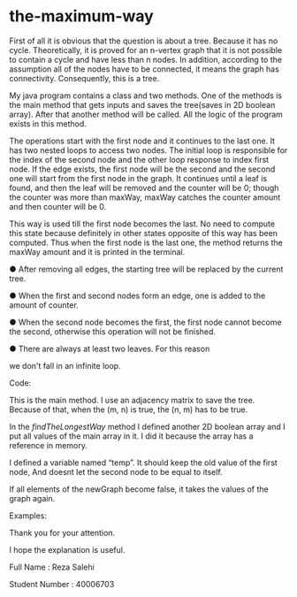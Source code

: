 # the-maximum-way

First of all it is obvious that the question is about a tree.
Because it has no cycle. Theoretically, it is proved for an
n-vertex graph that it is not possible to contain a cycle and
have less than n nodes. In addition, according to the
assumption all of the nodes have to be connected, it
means the graph has connectivity. Consequently, this is a
tree.

My java program contains a class and two methods. One
of the methods is the main method that gets inputs and
saves the tree(saves in 2D boolean array). After that
another method will be called. All the logic of the program
exists in this method.

The operations start with the first node and it continues to
the last one. It has two nested loops to access two nodes.
The initial loop is responsible for the index of the second
node and the other loop response to index first node. If the
edge exists, the first node will be the second and the
second one will start from the first node in the graph. It
continues until a leaf is found, and then the leaf will be
removed and the counter will be 0; though the counter was
more than maxWay, maxWay catches the counter amount
and then counter will be 0.




<a name="br2"></a>This way is used till the first node becomes the last. No
need to compute this state because definitely in other
states opposite of this way has been computed. Thus
when the first node is the last one, the method returns the
maxWay amount and it is printed in the terminal.

● After removing all edges, the starting tree will be
 replaced by the current tree.

● When the first and second nodes form an edge, one
 is added to the amount of counter.

● When the second node becomes the first, the first
 node cannot become the second, otherwise this
 operation will not be finished.

● There are always at least two leaves. For this reason

we don't fall in an infinite loop.

Code:

This is the main method. I use an adjacency matrix to save the
tree. Because of that, when the (m, n) is true, the (n, m) has to be
true.




<a name="br3"></a>In the *findTheLongestWay* method I defined
another 2D boolean array and I put all values of the main
array in it. I did it because the array has a reference in
memory.

I defined a variable named “temp”. It should keep the old
value of the first node, And doesnt let the second node to
be equal to itself.

If all elements of the newGraph become false, it takes the
values of the graph again.




<a name="br4"></a>Examples:





<a name="br5"></a>


<a name="br6"></a>Thank you for your attention.

I hope the explanation is useful.

Full Name : Reza Salehi

Student Number : 40006703
